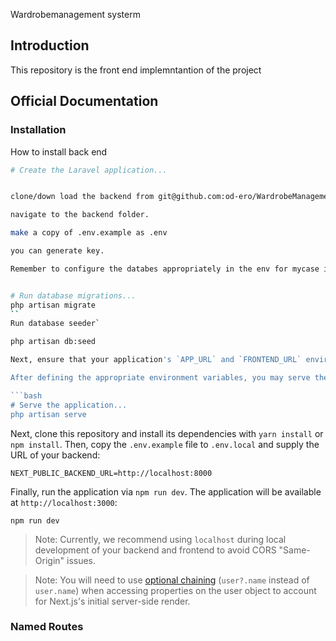 Wardrobemanagement systerm
## Introduction

This repository is the front end implemntantion of the project

## Official Documentation

### Installation

How to install back end

```bash
# Create the Laravel application...


clone/down load the backend from git@github.com:od-ero/WardrobeManagementSystem.git

navigate to the backend folder.

make a copy of .env.example as .env

you can generate key.

Remember to configure the databes appropriately in the env for mycase it was mysql.


# Run database migrations...
php artisan migrate
``
Run database seeder`

php artisan db:seed 

Next, ensure that your application's `APP_URL` and `FRONTEND_URL` environment variables are set to `http://localhost:8000` and `http://localhost:3000`, respectively.

After defining the appropriate environment variables, you may serve the Laravel application using the `serve` Artisan command:

```bash
# Serve the application...
php artisan serve
```

Next, clone this repository and install its dependencies with `yarn install` or `npm install`. Then, copy the `.env.example` file to `.env.local` and supply the URL of your backend:

```
NEXT_PUBLIC_BACKEND_URL=http://localhost:8000
```

Finally, run the application via `npm run dev`. The application will be available at `http://localhost:3000`:

```
npm run dev
```

> Note: Currently, we recommend using `localhost` during local development of your backend and frontend to avoid CORS "Same-Origin" issues.

> Note: You will need to use [optional chaining](https://developer.mozilla.org/en-US/docs/Web/JavaScript/Reference/Operators/Optional_chaining) (`user?.name` instead of `user.name`) when accessing properties on the user object to account for Next.js's initial server-side render.

### Named Routes


